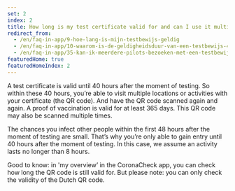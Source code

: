 ```yaml
---
set: 2
index: 2
title: How long is my test certificate valid for and can I use it multiple times?
redirect_from: 
  - /en/faq-in-app/9-hoe-lang-is-mijn-testbewijs-geldig
  - /en/faq-in-app/10-waarom-is-de-geldigheidsduur-van-een-testbewijs-40-uur
  - /en/faq-in-app/35-kan-ik-meerdere-pilots-bezoeken-met-een-testbewijs/
featuredHome: true
featuredHomeIndex: 2
---
```

A test certificate is valid until 40 hours after the moment of testing. So within these 40 hours, you’re able to visit multiple locations or activities with your certificate (the QR code). And have the QR code scanned again and again. A proof of vaccination is valid for at least 365 days. This QR code may also be scanned multiple times.

The chances you infect other people within the first 48 hours after the moment of testing are small. That’s why you’re only able to gain entry until 40 hours after the moment of testing. In this case, we assume an activity lasts no longer than 8 hours.

Good to know: in 'my overview’ in the CoronaCheck app, you can check how long the QR code is still valid for. But please note: you can only check the validity of the Dutch QR code.
